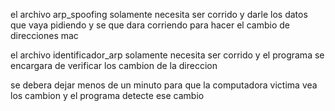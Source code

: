 el archivo arp_spoofing solamente necesita ser corrido y darle los datos que vaya pidiendo y se que dara corriendo para hacer el cambio de direcciones mac

el archivo identificador_arp solamente necesita ser corrido y el programa se encargara de verificar los cambion de la direccion 

se debera dejar menos de un minuto para que la computadora victima vea los cambion y el programa detecte ese cambio 
